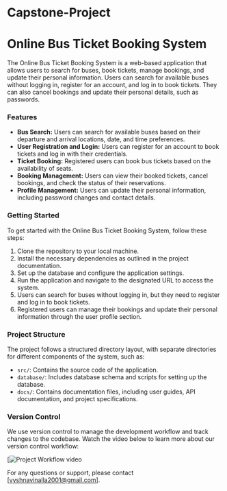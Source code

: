 # Capstone-Project
# Online Bus Ticket Booking System

The Online Bus Ticket Booking System is a web-based application that allows users to search for buses, book tickets, manage bookings, and update their personal information. Users can search for available buses without logging in, register for an account, and log in to book tickets. They can also cancel bookings and update their personal details, such as passwords.

### Features
- **Bus Search:** Users can search for available buses based on their departure and arrival locations, date, and time preferences.
- **User Registration and Login:** Users can register for an account to book tickets and log in with their credentials.
- **Ticket Booking:** Registered users can book bus tickets based on the availability of seats.
- **Booking Management:** Users can view their booked tickets, cancel bookings, and check the status of their reservations.
- **Profile Management:** Users can update their personal information, including password changes and contact details.

### Getting Started
To get started with the Online Bus Ticket Booking System, follow these steps:
1. Clone the repository to your local machine.
2. Install the necessary dependencies as outlined in the project documentation.
3. Set up the database and configure the application settings.
4. Run the application and navigate to the designated URL to access the system.
5. Users can search for buses without logging in, but they need to register and log in to book tickets.
6. Registered users can manage their bookings and update their personal information through the user profile section.

### Project Structure
The project follows a structured directory layout, with separate directories for different components of the system, such as:
- `src/`: Contains the source code of the application.
- `database/`: Includes database schema and scripts for setting up the database.
- `docs/`: Contains documentation files, including user guides, API documentation, and project specifications.

### Version Control
We use version control to manage the development workflow and track changes to the codebase. Watch the video below to learn more about our version control workflow:

[![Project Workflow video]()

For any questions or support, please contact [vyshnavinalla2001@gmail.com].
